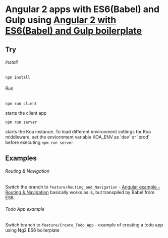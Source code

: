 # Angular 2 apps with ES6(Babel) and Gulp using [Angular 2 with ES6(Babel) and Gulp boilerplate](https://github.com/adrianburcin/angular2-es6-babel-boilerplate)

## Try

###### Install
```
npm install
```

###### Run
```
npm run client
```
starts the client app


```
npm run server
```
starts the Koa instance. To load different environment settings for Koa middleware, set the enviornment variable KOA_ENV as 'dev' or 'prod' before executing `npm run server`

## Examples

###### Routing & Navigation
Switch the branch to ```feature/Routing_and_Navigation``` - [Angular example - Routing & Navigation](https://angular.io/docs/ts/latest/guide/router.html) basically works as is, but transpiled by Babel from ES6.

###### Todo App example
Switch branch to ```feature/Create_Todo_App``` - example of creating a todo app using Ng2 ES6 boilerplate


